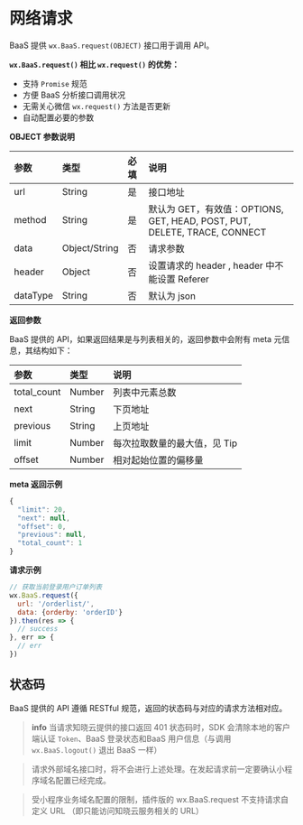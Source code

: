 <!-- ex_nonav -->

# 网络请求

BaaS 提供 `wx.BaaS.request(OBJECT)` 接口用于调用 API。

**`wx.BaaS.request()` 相比 `wx.request()` 的优势：**

- 支持 `Promise` 规范
- 方便 BaaS 分析接口调用状况
- 无需关心微信 `wx.request()` 方法是否更新
- 自动配置必要的参数

**OBJECT 参数说明**

| 参数      | 类型           | 必填 | 说明 |
| :------- | :------------ | :--- | :-- |
| url      | String        | 是   | 接口地址 |
| method   | String        | 是   | 默认为 GET，有效值：OPTIONS, GET, HEAD, POST, PUT, DELETE, TRACE, CONNECT |
| data     | Object/String | 否   | 请求参数 |
| header   | Object        | 否   | 设置请求的 header , header 中不能设置 Referer |
| dataType | String        | 否   | 默认为 json |

**返回参数**

BaaS 提供的 API，如果返回结果是与列表相关的，返回参数中会附有 meta 元信息，其结构如下：

| 参数         | 类型   | 说明 |
| :---------  | :----- | :--- |
| total_count | Number | 列表中元素总数 |
| next        | String | 下页地址 |
| previous    | String | 上页地址 |
| limit       | Number | 每次拉取数量的最大值，见 Tip |
| offset      | Number | 相对起始位置的偏移量 |

**meta 返回示例**

```js
{
  "limit": 20,
  "next": null,
  "offset": 0,
  "previous": null,
  "total_count": 1
}

```

**请求示例**

```js
// 获取当前登录用户订单列表
wx.BaaS.request({
  url: '/orderlist/',
  data: {orderby: 'orderID'}
}).then(res => {
  // success
}, err => {
  // err
})
```

## 状态码

BaaS 提供的 API 遵循 RESTful 规范，返回的状态码与对应的请求方法相对应。

> **info**
> 当请求知晓云提供的接口返回 401 状态码时，SDK 会清除本地的客户端认证 `Token`、BaaS 登录状态和BaaS 用户信息（与调用 `wx.BaaS.logout()` 退出 BaaS 一样）

> 请求外部域名接口时，将不会进行上述处理。在发起请求前一定要确认小程序域名配置已经完成。

> 受小程序业务域名配置的限制，插件版的 wx.BaaS.request 不支持请求自定义 URL （即只能访问知晓云服务相关的 URL）